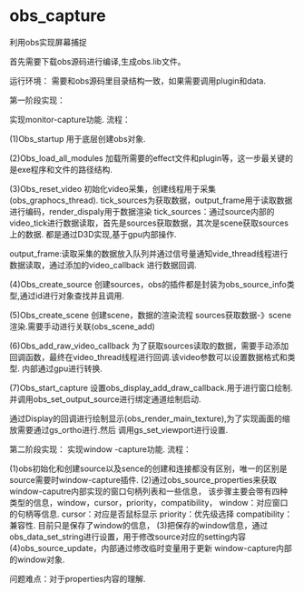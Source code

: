 # obs_capture
利用obs实现屏幕捕捉


首先需要下载obs源码进行编译,生成obs.lib文件。

运行环境：
需要和obs源码里目录结构一致，如果需要调用plugin和data.

第一阶段实现：

实现monitor-capture功能.
流程：

(1)Obs_startup
用于底层创建obs对象.

(2)Obs_load_all_modules
加载所需要的effect文件和plugin等，这一步最关键的是exe程序和文件的路径结构.

(3)Obs_reset_video
初始化video采集，创建线程用于采集(obs_graphocs_thread).
tick_sources为获取数据，output_frame用于读取数据进行编码，render_dispaly用于数据渲染
tick_sources：通过source内部的video_tick进行数据读取，首先是sources获取数据，其次是scene获取sources上的数据.
都是通过D3D实现,基于gpu内部操作.

output_frame:读取采集的数据放入队列并通过信号量通知vide_thread线程进行数据读取，通过添加的video_callback
进行数据回调.

(4)Obs_create_source
创建sources，obs的插件都是封装为obs_source_info类型,通过id进行对象查找并且调用.


(5)Obs_create_scene
创建scene，数据的渲染流程 sources获取数据-》scene渲染.需要手动进行关联(obs_scene_add)


(6)Obs_add_raw_video_callback
为了获取sources读取的数据，需要手动添加回调函数，最终在video_thread线程进行回调.该video参数可以设置数据格式和类型.
内部通过gpu进行转换.


(7)Obs_start_capture
设置obs_display_add_draw_callback.用于进行窗口绘制.并调用obs_set_output_source进行绑定通道绘制启动.

通过Display的回调进行绘制显示(obs_render_main_texture),为了实现画面的缩放需要通过gs_ortho进行.然后
调用gs_set_viewport进行设置.


第二阶段实现：
实现window -capture功能.
流程：

(1)obs初始化和创建source以及sence的创建和连接都没有区别，唯一的区别是source需要时window-capture插件.
(2)通过obs_source_properties来获取window-caputre内部实现的窗口句柄列表和一些信息，
该步骤主要会带有四种类型的信息，window，cursor，priority，compatibility，
window：对应窗口的句柄等信息.
cursor：对应是否鼠标显示
priority：优先级选择
compatibility：兼容性.
目前只是保存了window的信息，
(3)把保存的window信息，通过obs_data_set_string进行设置，用于修改source对应的setting内容
(4)obs_source_update，内部通过修改临时变量用于更新 window-capture内部的window对象.

问题难点：对于properties内容的理解.






















